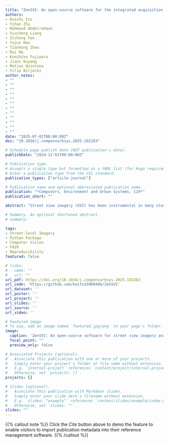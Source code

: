 ```yaml
---
title: "ZenSVI: An open-source software for the integrated acquisition, processing and analysis of street view imagery towards scalable urban science"
authors:
- Koichi Ito
- Yihan Zhu
- Mahmoud Abdelrahman
- Xiucheng Liang
- Zicheng Fan
- Yujun Hou
- Tianhong Zhao
- Rui Ma
- Kunihiko Fujiwara
- Jiani Ouyang
- Matias Quintana
- Filip Biljecki
author_notes:
- ""
- ""
- ""
- ""
- ""
- ""
- ""
- ""
- ""
- ""
- ""
- ""
date: "2025-07-01T00:00:00Z"
doi: "10.1016/j.compenvurbsys.2025.102283"

# Schedule page publish date (NOT publication's date).
publishDate: "2024-12-01T00:00:00Z"

# Publication type.
# Accepts a single type but formatted as a YAML list (for Hugo requirements).
# Enter a publication type from the CSL standard.
publication_types: ["article-journal"]

# Publication name and optional abbreviated publication name.
publication: "*Computers, Environment and Urban Systems, 119*"
publication_short: ""

abstract: "Street view imagery (SVI) has been instrumental in many studies in the past decade to understand and characterize street features and the built environment. Researchers across a variety of domains, such as transportation, health, architecture, human perception, and infrastructure have employed different methods to analyze SVI. However, these applications and image-processing procedures have not been standardized, and solutions have been implemented in isolation, often making it difficult for others to reproduce existing work and carry out new research. Using SVI for research requires multiple technical steps: accessing APIs for scalable data collection, preprocessing images to standardize formats, implementing computer vision models for feature extraction, and conducting spatial analysis. These technical requirements create barriers for researchers in urban studies, particularly those without extensive programming experience. We developed ZenSVI, a free and open-source Python package that integrates and implements the entire process of SVI analysis, supporting a wide range of use cases. Its end-to-end pipeline includes downloading SVI from multiple platforms (e.g., Mapillary and KartaView) efficiently, analyzing metadata of SVI, applying computer vision models to extract target features, transforming SVI into different projections (e.g., fish-eye and perspective) and different formats (e.g., depth map and point cloud), visualizing analyses with maps and plots, and exporting outputs to other software tools. We demonstrated its use in Singapore through a case study of data quality assessment and clustering analysis in a streamlined manner. Our software improves the transparency, reproducibility, and scalability of research relying on SVI and supports researchers in conducting urban analyses efficiently. Its modular design facilitates extensions of the package for new use cases. This package is openly available at https://github.com/koito19960406/ZenSVI, and it is supported by documentation including tutorials (https://zensvi.readthedocs.io/en/latest/examples/index.html)."

# Summary. An optional shortened abstract.
# summary: 

tags:
- Street-level Imagery
- Python Package
- Computer Vision
- FAIR
- Reproducibility
featured: false

# links:
# - name: ""
#   url: ""
url_pdf: https://doi.org/10.1016/j.compenvurbsys.2025.102283
url_code: 'https://github.com/koito19960406/ZenSVI'
url_dataset: ''
url_poster: ''
url_project: ''
url_slides: ''
url_source: ''
url_video: ''

# Featured image
# To use, add an image named `featured.jpg/png` to your page's folder. 
image:
  caption: 'ZenSVI: An open-source software for street view imagery analysis'
  focal_point: ""
  preview_only: false

# Associated Projects (optional).
#   Associate this publication with one or more of your projects.
#   Simply enter your project's folder or file name without extension.
#   E.g. `internal-project` references `content/project/internal-project/index.md`.
#   Otherwise, set `projects: []`.
projects: []

# Slides (optional).
#   Associate this publication with Markdown slides.
#   Simply enter your slide deck's filename without extension.
#   E.g. `slides: "example"` references `content/slides/example/index.md`.
#   Otherwise, set `slides: ""`.
slides: ""
---
```


{{% callout note %}}
Click the *Cite* button above to demo the feature to enable visitors to import publication metadata into their reference management software.
{{% /callout %}}
